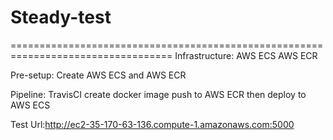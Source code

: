 # Steady-test
==================================================================================
Infrastructure:
AWS ECS
AWS ECR

Pre-setup:
Create AWS ECS and AWS ECR

Pipeline:
TravisCI create docker image push to AWS ECR then deploy to AWS ECS

Test Url:http://ec2-35-170-63-136.compute-1.amazonaws.com:5000
